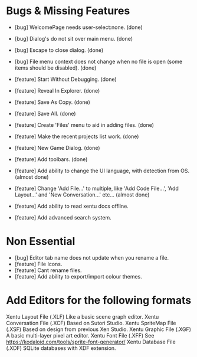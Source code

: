 # Bugs & Missing Features

- [bug] WelcomePage needs user-select:none. (done)
- [bug] Dialog's do not sit over main menu. (done)
- [bug] Escape to close dialog. (done)
- [bug] File menu context does not change when no file is open (some items should be disabled). (done)
- [feature] Start Without Debugging. (done)
- [feature] Reveal In Explorer. (done)
- [feature] Save As Copy. (done)
- [feature] Save All. (done)
- [feature] Create 'Files' menu to aid in adding files. (done)
- [feature] Make the recent projects list work. (done)
- [feature] New Game Dialog. (done)
- [feature] Add toolbars. (done)
- [feature] Add ability to change the UI language, with detection from OS. (almost done)
- [feature] Change 'Add File...' to multiple, like 'Add Code File...', 'Add Layout...' and 'New Conversation...' etc... (almost done)

- [feature] Add ability to read xentu docs offline.
- [feature] Add advanced search system.

# Non Essential

- [bug] Editor tab name does not update when you rename a file.
- [feature] File Icons.
- [feature] Cant rename files.
- [feature] Add ability to export/import colour themes.

# Add Editors for the following formats

Xentu Layout File				(.XLF) 	Like a basic scene graph editor.
Xentu Conversation File 	(.XCF)	Based on Sutori Studio.
Xentu SpriteMap File			(.XSF) 	Based on design from previous Xen Studio.
Xentu Graphic File			(.XGF)	A basic multi-layer pixel art editor.
Xentu Font File				(.XFF)	See https://kodaloid.com/tools/sprite-font-generator/
Xentu Database File			(.XDF)	SQLite databases with XDF extension.